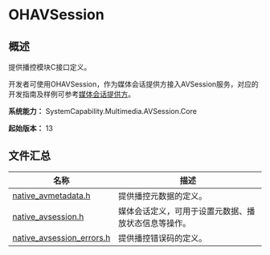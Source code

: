 # OHAVSession
<!--Kit: AVSession Kit-->
<!--Subsystem: Multimedia-->
<!--Owner: @ccfriend; @liao_qian-->
<!--Designer: @ccfriend-->
<!--Tester: @chenmingxi1_huawei-->
<!--Adviser: @zengyawen-->

## 概述

提供播控模块C接口定义。

开发者可使用OHAVSession，作为媒体会话提供方接入AVSession服务，对应的开发指南及样例可参考[媒体会话提供方](../../media/avsession/using-ohavsession-developer.md)。

**系统能力：** SystemCapability.Multimedia.AVSession.Core

**起始版本：** 13

## 文件汇总

| 名称 | 描述 |
| -- | -- |
| [native_avmetadata.h](capi-native-avmetadata-h.md) | 提供播控元数据的定义。 |
| [native_avsession.h](capi-native-avsession-h.md) | 媒体会话定义，可用于设置元数据、播放状态信息等操作。 |
| [native_avsession_errors.h](capi-native-avsession-errors-h.md) | 提供播控错误码的定义。 |
